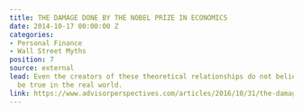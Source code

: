 ```yaml
---
title: THE DAMAGE DONE BY THE NOBEL PRIZE IN ECONOMICS
date: 2014-10-17 00:00:00 Z
categories:
- Personal Finance
- Wall Street Myths
position: 7
source: external
lead: Even the creators of these theoretical relationships do not believe them to
  be true in the real world.
link: https://www.advisorperspectives.com/articles/2016/10/31/the-damage-done-by-the-nobel-prize-in-economics
---
```



